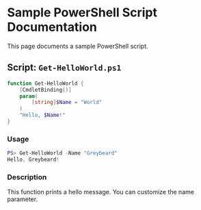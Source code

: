 # Sample PowerShell Script Documentation

This page documents a sample PowerShell script.

## Script: `Get-HelloWorld.ps1`

```powershell
function Get-HelloWorld {
    [CmdletBinding()]
    param(
        [string]$Name = "World"
    )
    "Hello, $Name!"
}
```

### Usage

```powershell
PS> Get-HelloWorld -Name "Greybeard"
Hello, Greybeard!
```

### Description
This function prints a hello message. You can customize the name parameter.
